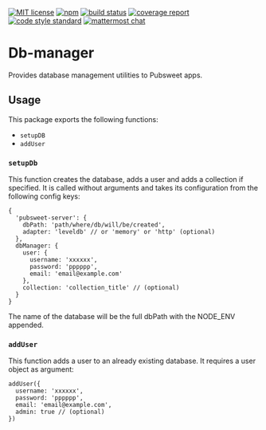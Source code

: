 [![MIT license](https://img.shields.io/badge/license-MIT-e51879.svg)](https://gitlab.coko.foundation/pubsweet/db-manager/raw/master/LICENSE) 
[![npm](https://img.shields.io/npm/v/pubsweet.svg)](https://npmjs.com/package/@pubsweet/db-manager) 
[![build status](https://gitlab.coko.foundation/yld/db-manager/badges/master/build.svg)](https://gitlab.coko.foundation/yld/db-manager/commits/master)
[![coverage report](https://gitlab.coko.foundation/yld/db-manager/badges/master/coverage.svg)](https://gitlab.coko.foundation/yld/db-manager/commits/master) 
[![code style standard](https://img.shields.io/badge/code%20style-standard-green.svg)](https://standardjs.com/) 
[![mattermost chat](https://img.shields.io/badge/mattermost_chat-coko%2Fpubsweet-blue.svg)](https://mattermost.coko.foundation/coko/channels/pubsweet)

# Db-manager

Provides database management utilities to Pubsweet apps.

## Usage

This package exports the following functions:

 - `setupDB`
 - `addUser`

### `setupDb`

This function creates the database, adds a user and adds a collection if specified. It is called without arguments and takes its configuration from the following config keys:

```
{
  'pubsweet-server': {
    dbPath: 'path/where/db/will/be/created',
    adapter: 'leveldb' // or 'memory' or 'http' (optional) 
  },
  dbManager: {
    user: {
      username: 'xxxxxx',
      password: 'pppppp',
      email: 'email@example.com'
    },
    collection: 'collection_title' // (optional)
  }
}
```

The name of the database will be the full dbPath with the NODE_ENV appended.

### `addUser`

This function adds a user to an already existing database. It requires a user object as argument:

```
addUser({
  username: 'xxxxxx',
  password: 'pppppp',
  email: 'email@example.com',
  admin: true // (optional)
})
```

